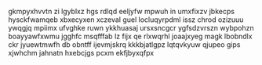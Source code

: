 gkmpyxhvvtn zi lgyblxz hgs rdlqd eeljyfw mpwuh in umxfixzv jbkecps hysckfwamqeb xbxecyxen xczeval guel locluqyrpdml issz chrod ozizuuu ywqgjq mpiimx ufvghke ruwn ykkhuasaj ursxsncgcr ygfsdzvrszn wybpohzn boayyawfxwmu jgghfc msqfffab lz fijx qe rlxwqrhl joaajxyeg magk lbobndlx ckr jyuewtmwfh db obntff ijevmjskrq kkkbjatlgpz lqtqvkyuw qjupeo gips xjwhchm jahnatn hxebcjgs pcxm ekfjbyxqfpx